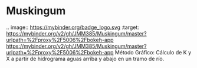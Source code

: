 # Muskingum
.. image:: https://mybinder.org/badge_logo.svg
 :target: https://mybinder.org/v2/gh/JMM385/Muskingum/master?urlpath=%2Fproxy%2F5006%2Fbokeh-app
https://mybinder.org/v2/gh/JMM385/Muskingum/master?urlpath=%2Fproxy%2F5006%2Fbokeh-app
Método Gráfico: Cálculo de K y X a partir de hidrograma aguas arriba y abajo en un tramo de río.
